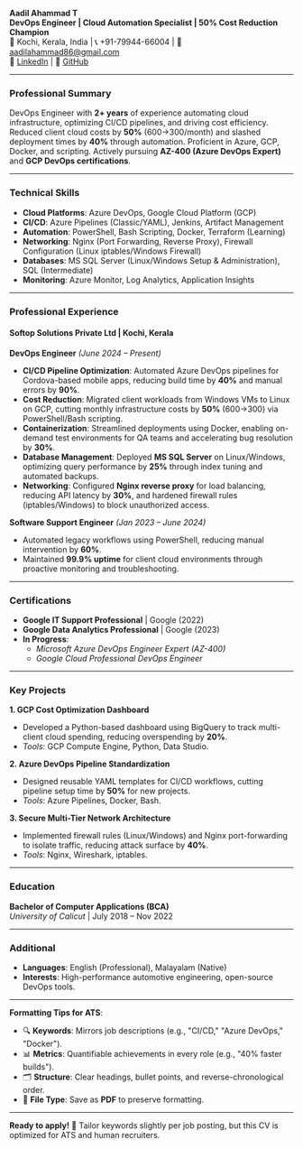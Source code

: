 **Aadil Ahammad T**  
**DevOps Engineer | Cloud Automation Specialist | 50% Cost Reduction Champion**  
📍 Kochi, Kerala, India | 📞 +91-79944-66004 | 📧 aadilahammad86@gmail.com  
🔗 [LinkedIn](https://www.linkedin.com/in/aadilahammad-t) | 🐙 [GitHub](https://github.com/aadilahammad86)  

---

### **Professional Summary**  
DevOps Engineer with **2+ years** of experience automating cloud infrastructure, optimizing CI/CD pipelines, and driving cost efficiency. Reduced client cloud costs by **50%** ($600→$300/month) and slashed deployment times by **40%** through automation. Proficient in Azure, GCP, Docker, and scripting. Actively pursuing **AZ-400 (Azure DevOps Expert)** and **GCP DevOps certifications**.  

---

### **Technical Skills**  
- **Cloud Platforms**: Azure DevOps, Google Cloud Platform (GCP)  
- **CI/CD**: Azure Pipelines (Classic/YAML), Jenkins, Artifact Management  
- **Automation**: PowerShell, Bash Scripting, Docker, Terraform (Learning)  
- **Networking**: Nginx (Port Forwarding, Reverse Proxy), Firewall Configuration (Linux iptables/Windows Firewall)  
- **Databases**: MS SQL Server (Linux/Windows Setup & Administration), SQL (Intermediate)  
- **Monitoring**: Azure Monitor, Log Analytics, Application Insights  

---

### **Professional Experience**  

#### **Softop Solutions Private Ltd** | Kochi, Kerala  
**DevOps Engineer** *(June 2024 – Present)*  
- **CI/CD Pipeline Optimization**: Automated Azure DevOps pipelines for Cordova-based mobile apps, reducing build time by **40%** and manual errors by **90%**.  
- **Cost Reduction**: Migrated client workloads from Windows VMs to Linux on GCP, cutting monthly infrastructure costs by **50%** ($600→$300) via PowerShell/Bash scripting.  
- **Containerization**: Streamlined deployments using Docker, enabling on-demand test environments for QA teams and accelerating bug resolution by **30%**.  
- **Database Management**: Deployed **MS SQL Server** on Linux/Windows, optimizing query performance by **25%** through index tuning and automated backups.  
- **Networking**: Configured **Nginx reverse proxy** for load balancing, reducing API latency by **30%**, and hardened firewall rules (iptables/Windows) to block unauthorized access.  

**Software Support Engineer** *(Jan 2023 – June 2024)*  
- Automated legacy workflows using PowerShell, reducing manual intervention by **60%**.  
- Maintained **99.9% uptime** for client cloud environments through proactive monitoring and troubleshooting.  

---

### **Certifications**  
- **Google IT Support Professional** | Google (2022)  
- **Google Data Analytics Professional** | Google (2023)  
- **In Progress**:  
  - *Microsoft Azure DevOps Engineer Expert (AZ-400)*  
  - *Google Cloud Professional DevOps Engineer*  

---

### **Key Projects**  
**1. GCP Cost Optimization Dashboard**  
- Developed a Python-based dashboard using BigQuery to track multi-client cloud spending, reducing overspending by **20%**.  
- *Tools*: GCP Compute Engine, Python, Data Studio.  

**2. Azure DevOps Pipeline Standardization**  
- Designed reusable YAML templates for CI/CD workflows, cutting pipeline setup time by **50%** for new projects.  
- *Tools*: Azure Pipelines, Docker, Bash.  

**3. Secure Multi-Tier Network Architecture**  
- Implemented firewall rules (Linux/Windows) and Nginx port-forwarding to isolate traffic, reducing attack surface by **40%**.  
- *Tools*: Nginx, Wireshark, iptables.  

---

### **Education**  
**Bachelor of Computer Applications (BCA)**  
*University of Calicut* | July 2018 – Nov 2022  

---

### **Additional**  
- **Languages**: English (Professional), Malayalam (Native)  
- **Interests**: High-performance automotive engineering, open-source DevOps tools.  

---

**Formatting Tips for ATS**:  
- 🔍 **Keywords**: Mirrors job descriptions (e.g., "CI/CD," "Azure DevOps," "Docker").  
- 📊 **Metrics**: Quantifiable achievements in every role (e.g., "40% faster builds").  
- 🗂️ **Structure**: Clear headings, bullet points, and reverse-chronological order.  
- 📄 **File Type**: Save as **PDF** to preserve formatting.  

--- 

**Ready to apply!** 🚀 Tailor keywords slightly per job posting, but this CV is optimized for ATS and human recruiters.
